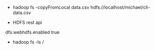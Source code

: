 - hadoop fs -copyFromLocal data.csv hdfs://localhost/michael/cli-data.csv

- HDFS rest api 
<property>
 <name>dfs.webhdfs.enabled</name>
 <value>true</value>
</property>

- hadoop fs -ls /
 


